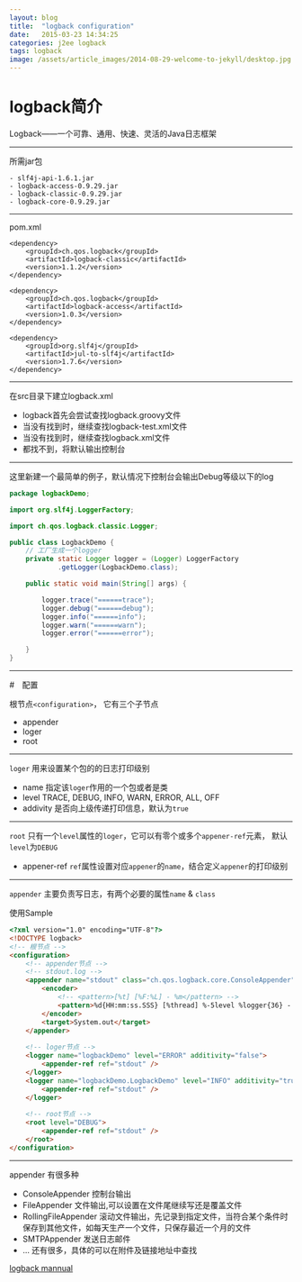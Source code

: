 ```yaml
---
layout: blog
title:  "logback configuration"
date:   2015-03-23 14:34:25
categories: j2ee logback 
tags: logback
image: /assets/article_images/2014-08-29-welcome-to-jekyll/desktop.jpg
---
```


# logback简介

Logback——一个可靠、通用、快速、灵活的Java日志框架

------

所需jar包
	
	- slf4j-api-1.6.1.jar
	- logback-access-0.9.29.jar
	- logback-classic-0.9.29.jar
	- logback-core-0.9.29.jar

----

pom.xml
	
	<dependency>
		<groupId>ch.qos.logback</groupId>
		<artifactId>logback-classic</artifactId>
		<version>1.1.2</version>
	</dependency>
		
	<dependency>
		<groupId>ch.qos.logback</groupId>
		<artifactId>logback-access</artifactId>
		<version>1.0.3</version>
	</dependency>
		
	<dependency>
		<groupId>org.slf4j</groupId>
		<artifactId>jul-to-slf4j</artifactId>
		<version>1.7.6</version>
	</dependency>

----

在src目录下建立logback.xml

- logback首先会尝试查找logback.groovy文件
- 当没有找到时，继续查找logback-test.xml文件 
- 当没有找到时，继续查找logback.xml文件
- 都找不到，将默认输出控制台

----

这里新建一个最简单的例子，默认情况下控制台会输出Debug等级以下的log

```java
package logbackDemo;

import org.slf4j.LoggerFactory;

import ch.qos.logback.classic.Logger;

public class LogbackDemo {
	// 工厂生成一个logger
	private static Logger logger = (Logger) LoggerFactory
			.getLogger(LogbackDemo.class);

	public static void main(String[] args) {

		logger.trace("======trace");
		logger.debug("======debug");
		logger.info("======info");
		logger.warn("======warn");
		logger.error("======error");

	}
}
```

------------

#　配置

根节点`<configuration>`， 它有三个子节点

- appender
- loger
- root

------
`loger` 用来设置某个包的的日志打印级别

- name 				指定该`loger`作用的一个包或者是类
- level				TRACE, DEBUG, INFO, WARN, ERROR, ALL, OFF
- addivity 			是否向上级传递打印信息，默认为`true`

----
`root` 只有一个`level`属性的`loger`，它可以有零个或多个`appener-ref`元素， 默认`level`为`DEBUG`

- appener-ref		`ref`属性设置对应`appener`的`name`，结合定义`appener`的打印级别

----
`appender` 主要负责写日志，有两个必要的属性`name` & `class`

使用Sample

``` html
<?xml version="1.0" encoding="UTF-8"?>
<!DOCTYPE logback>
<!-- 根节点 -->
<configuration>
	<!-- appender节点 -->
    <!-- stdout.log -->
    <appender name="stdout" class="ch.qos.logback.core.ConsoleAppender">
        <encoder>
            <!-- <pattern>[%t] [%F:%L] - %m</pattern> -->
            <pattern>%d{HH:mm:ss.SSS} [%thread] %-5level %logger{36} - %msg%n</pattern>
        </encoder>
        <target>System.out</target>
    </appender>
    
    <!-- loger节点 -->
    <logger name="logbackDemo" level="ERROR" additivity="false">
    	<appender-ref ref="stdout" />
    </logger>
    <logger name="logbackDemo.LogbackDemo" level="INFO" additivity="true">
    	<appender-ref ref="stdout" />
    </logger>
    
    <!-- root节点 -->
    <root level="DEBUG">
        <appender-ref ref="stdout" />
    </root>
</configuration>
```


----
appender 有很多种

- ConsoleAppender 		控制台输出
- FileAppender			文件输出,可以设置在文件尾继续写还是覆盖文件
- RollingFileAppender	滚动文件输出，先记录到指定文件，当符合某个条件时保存到其他文件，如每天生产一个文件，只保存最近一个月的文件
- SMTPAppender			发送日志邮件
- ... 还有很多，具体的可以在附件及链接地址中查找


[logback mannual]

[logback mannual]: http://logback.qos.ch/manual/